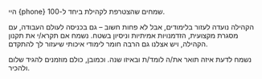היי {phone}
שמחים שהצטרפת לקהילת ביחד ל-100.

הקהילה נועדה לעזור בלימודים, אבל לא פחות חשוב – גם בכניסה לעולם העבודה, עם מסגרת מקצועית, הזדמנויות אמיתיות וניסיון בשטח.
נשמח אם תקרא/י את תקנון הקהילה, ויש אצלנו גם הרבה חומר לימודי איכותי שיעזור לך להתקדם.

נשמח לדעת איזה תואר את/ה לומד/ת ובאיזו שנה.
וכמובן, כולם מוזמנים להגיד שלום ולהכיר.
